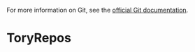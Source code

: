 For more information on Git, see the
[official Git documentation](https://git-scm.com/).
# ToryRepos
